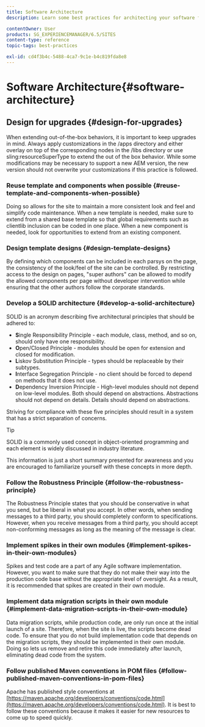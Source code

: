 ```yaml
---
title: Software Architecture
description: Learn some best practices for architecting your software for Adobe Experience Manager.

contentOwner: User
products: SG_EXPERIENCEMANAGER/6.5/SITES
content-type: reference
topic-tags: best-practices

exl-id: cd4f3b4c-5488-4ca7-9c1e-b4c819fda8e8
---
```

# Software Architecture{#software-architecture}

## Design for upgrades {#design-for-upgrades}

When extending out-of-the-box behaviors, it is important to keep upgrades in mind. Always apply customizations in the /apps directory and either overlay on top of the corresponding nodes in the /libs directory or use sling:resourceSuperType to extend the out of the box behavior. While some modifications may be necessary to support a new AEM version, the new version should not overwrite your customizations if this practice is followed.

### Reuse template and components when possible {#reuse-template-and-components-when-possible}

Doing so allows for the site to maintain a more consistent look and feel and simplify code maintenance. When a new template is needed, make sure to extend from a shared base template so that global requirements such as clientlib inclusion can be coded in one place. When a new component is needed, look for opportunities to extend from an existing component.

### Design template designs {#design-template-designs}

By defining which components can be included in each parsys on the page, the consistency of the look/feel of the site can be controlled. By restricting access to the design on pages, "super authors" can be allowed to modify the allowed components per page without developer intervention while ensuring that the other authors follow the corporate standards.

### Develop a SOLID architecture {#develop-a-solid-architecture}

SOLID is an acronym describing five architectural principles that should be adhered to:

* **S**ingle Responsibility Principle - each module, class, method, and so on, should only have one responsibility.
* **O**pen/Closed Principle - modules should be open for extension and closed for modification.
* **L**iskov Substitution Principle - types should be replaceable by their subtypes.
* **I**nterface Segregation Principle - no client should be forced to depend on methods that it does not use.
* **D**ependency Inversion Principle - High-level modules should not depend on low-level modules. Both should depend on abstractions. Abstractions should not depend on details. Details should depend on abstractions.

Striving for compliance with these five principles should result in a system that has a strict separation of concerns.

>[!TIP]
>
>SOLID is a commonly used concept in object-oriented programming and each element is widely discussed in industry literature.
>
>This information is just a short summary presented for awareness and you are encouraged to familiarize yourself with these concepts in more depth.

### Follow the Robustness Principle {#follow-the-robustness-principle}

The Robustness Principle states that you should be conservative in what you send, but be liberal in what you accept. In other words, when sending messages to a third party, you should completely conform to specifications. However, when you receive messages from a third party, you should accept non-conforming messages as long as the meaning of the message is clear.

### Implement spikes in their own modules {#implement-spikes-in-their-own-modules}

Spikes and test code are a part of any Agile software implementation. However, you want to make sure that they do not make their way into the production code base without the appropriate level of oversight. As a result, it is recommended that spikes are created in their own module.

### Implement data migration scripts in their own module {#implement-data-migration-scripts-in-their-own-module}

Data migration scripts, while production code, are only run once at the initial launch of a site. Therefore, when the site is live, the scripts become dead code. To ensure that you do not build implementation code that depends on the migration scripts, they should be implemented in their own module. Doing so lets us remove and retire this code immediately after launch, eliminating dead code from the system.

### Follow published Maven conventions in POM files {#follow-published-maven-conventions-in-pom-files}

Apache has published style conventions at [https://maven.apache.org/developers/conventions/code.html](https://maven.apache.org/developers/conventions/code.html). It is best to follow these conventions because it makes it easier for new resources to come up to speed quickly.
